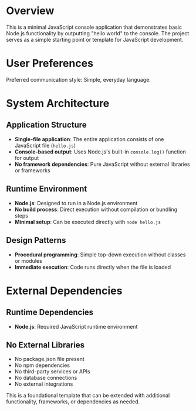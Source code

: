 # Overview

This is a minimal JavaScript console application that demonstrates basic Node.js functionality by outputting "hello world" to the console. The project serves as a simple starting point or template for JavaScript development.

# User Preferences

Preferred communication style: Simple, everyday language.

# System Architecture

## Application Structure
- **Single-file application**: The entire application consists of one JavaScript file (`hello.js`)
- **Console-based output**: Uses Node.js's built-in `console.log()` function for output
- **No framework dependencies**: Pure JavaScript without external libraries or frameworks

## Runtime Environment
- **Node.js**: Designed to run in a Node.js environment
- **No build process**: Direct execution without compilation or bundling steps
- **Minimal setup**: Can be executed directly with `node hello.js`

## Design Patterns
- **Procedural programming**: Simple top-down execution without classes or modules
- **Immediate execution**: Code runs directly when the file is loaded

# External Dependencies

## Runtime Dependencies
- **Node.js**: Required JavaScript runtime environment

## No External Libraries
- No package.json file present
- No npm dependencies
- No third-party services or APIs
- No database connections
- No external integrations

This is a foundational template that can be extended with additional functionality, frameworks, or dependencies as needed.